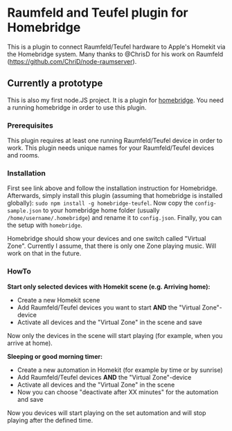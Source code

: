 # Raumfeld and Teufel plugin for Homebridge

This is a plugin to connect Raumfeld/Teufel hardware to Apple's Homekit via the Homebridge system. Many thanks to @ChrisD for his work on Raumfeld (https://github.com/ChriD/node-raumserver).

## Currently a prototype
This is also my first node.JS project. It is a plugin for [homebridge](https://github.com/nfarina/homebridge).
You need a running homebridge in order to use this plugin.

### Prerequisites
This plugin requires at least one running Raumfeld/Teufel device in order to work.
This plugin needs unique names for your Raumfeld/Teufel devices and rooms.

### Installation
First see link above and follow the installation instruction for Homebridge. Afterwards, simply install this plugin (assuming that homebridge is installed globally): `sudo npm install -g homebridge-teufel`. 
Now copy the `config-sample.json` to your homebridge home folder (usually `/home/username/.homebridge`) and rename it to `config.json`.
Finally, you can the setup with `homebridge`.

Homebridge should show your devices and one switch called "Virtual Zone". Currently I assume, that there is only one Zone playing music.
Will work on that in the future.

### HowTo
**Start only selected devices with Homekit scene (e.g. Arriving home):**
- Create a new Homekit scene
- Add Raumfeld/Teufel devices you want to start **AND** the "Virtual Zone"-device
- Activate all devices and the "Virtual Zone" in the scene and save

Now only the devices in the scene will start playing (for example, when you arrive at home).

**Sleeping or good morning timer:**
- Create a new automation in Homekit (for example by time or by sunrise)
- Add Raumfeld/Teufel devices **AND** the "Virtual Zone"-device
- Activate all devices and the "Virtual Zone" in the scene
- Now you can choose "deactivate after XX minutes" for the automation and save

Now you devices will start playing on the set automation and will stop playing after the defined time.
